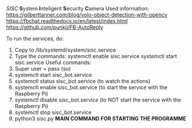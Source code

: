 









*SISC*
            **S**ystem **I**nteligent **S**ecurity **C**amera
            Used information:
https://gilberttanner.com/blog/yolo-object-detection-with-opencv
https://fbchat.readthedocs.io/en/latest/index.html
https://github.com/punkjj/FB-AutoReply

To run the services, do:
1. Copy to /lib/systemd/system/sisc.service
2. Type the commands: systemctl enable sisc.service
                      systemctl start sisc.service
Useful commands:
1. Super user + pass (su)
2. systemctl start sisc_bot.service
3. systemctl status sisc_bot.service (to watch the actions)
4. systemctl enable sisc_bot.service (to start the service with the Raspberry Pi)
5. systemctl disable sisc_bot.service (to NOT start the service with the Raspberry Pi)
6. systemctl stop sisc_bot.service
7. python3 sisc.py **MAIN COMMAND FOR STARTING THE PROGRAMME**
